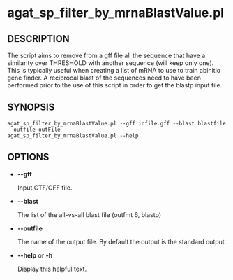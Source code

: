 # agat\_sp\_filter\_by\_mrnaBlastValue.pl

## DESCRIPTION

The script aims to remove from a gff file all the sequence that have a similarity
over THRESHOLD with another sequence (will keep only one).
This is typically useful when creating a list of mRNA to use to train abinitio gene finder.
A reciprocal blast of the sequences need to have been performed prior
to the use of this script in order to get the blastp input file.

## SYNOPSIS

```
agat_sp_filter_by_mrnaBlastValue.pl --gff infile.gff --blast blastfile --outfile outFile
agat_sp_filter_by_mrnaBlastValue.pl --help
```

## OPTIONS

- **--gff**

    Input GTF/GFF file.

- **--blast**

    The list of the all-vs-all blast file (outfmt 6, blastp)

- **--outfile**

    The name of the output file. By default the output is the standard output.

- **--help** or **-h**

    Display this helpful text.

